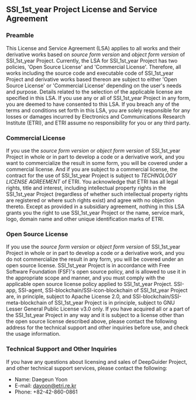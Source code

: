 ## SSI_1st_year Project License and Service Agreement

### Preamble
This License and Service Agreement (LSA) applies to all works and their derivative works based on *source form version* and *object form version* of SSI_1st_year Project. Currently, the LSA for SSI_1st_year Project has two policies, 'Open Source License' and 'Commercial License'. Therefore, all works including the source code and executable code of SSI_1st_year Project and derivative works based thereon are subject to either 'Open Source License' or 'Commercial License' depending on the user's needs and purpose. Details related to the selection of the applicable license are specified in this LSA.
If you use any or all of SSI_1st_year Project in any form, you are deemed to have consented to this LSA. If you breach any of the terms and conditions set forth in this LSA, you are solely responsible for any losses or damages incurred by Electronics and Communications Research Institute (ETRI), and ETRI assume no responsibility for you or any third party.

### Commercial License
If you use the *source form version* or *object form version* of SSI_1st_year Project in whole or in part to develop a code or a derivative work, and you want to commercialize the result in some form, you will be covered under a commercial license.
And if you are subject to a commercial license, the contract for the use of SSI_1st_year Project is subject to *TECHNOLOGY LICENSE AGREEMENT* of ETRI.
You acknowledge that ETRI has all legal rights, title and interest, including intellectual property rights in the SSI_1st_year Project (regardless of whether such intellectual property rights are registered or where such rights exist) and agree with no objection thereto.
Except as provided in a subsidiary agreement, nothing in this LSA grants you the right to use SSI_1st_year Project or the name, service mark, logo, domain name and other unique identification marks of ETRI.

### Open Source License
If you use the *source form version* or *object form version* of SSI_1st_year Project in whole or in part to develop a code or a derivative work, and you do not commercialize the result in any form, you will be covered under an open source license.
SSI_1st_year Project is in accordance with Free Software Foundation (FSF)'s open source policy, and is allowed to use it in the appropriate scope and manner, and you must comply with the applicable open source license policy applied to SSI_1st_year Project.
SSI-app, SSI-agent, SSI-blockchain/SSI-icon-blockchain of SSI_1st_year Project are, in principle, subject to Apache License 2.0, and SSI-blockchain/SSI-meta-blockchain of SSI_1st_year Project is in principle, subject to GNU Lesser General Public License v3.0 only. If you have acquired all or a part of the SSI_1st_year Project in any way and it is subject to a license other than the open source license described above, please contact the following address for the technical support and other inquiries before use, and check the usage information.

### Technical Support and Other Inquiries
If you have any questions about licensing and sales of DeepGuider Project, and other technical support services, please contact the following:
* Name: Daegeun Yoon
* E-mail: <dayoon@etri.re.kr>
* Phone: +82-42-860-0861
